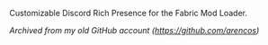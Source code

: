 Customizable Discord Rich Presence for the Fabric Mod Loader.

*Archived from my old GitHub account (https://github.com/arencos)*